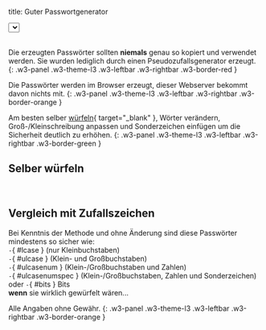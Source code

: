 title: Guter Passwortgenerator

<link rel="stylesheet" type="text/css" href="slider.css">

<div class="w3-cell-row w3-margin-bottom">
  <div class="w3-cell">
    <select class="w3-select w3-border w3-theme-l1" name="wordlist" id="wordlist-dropdown" onchange="changeWordlist()"></select>
  </div>
  <div class="w3-cell">&nbsp;</div>
  <div class="w3-cell" id="wordlist-info"></div>
</div>
<input id="words-slider" class="slider w3-theme-l4" style="display: none;" type="range" min="2" max="10" onChange="generatePassword();">
<div class="w3-margin-bottom" id="generate-button"></div>
<div class="w3-row">
  <div id="text-password"></div>
  <div class="w3-twothird">
    <div id="result-password"></div>
  </div>
  <div class="w3-third w3-container">
    <div class="w3-small" id="text-dicerolls"></div>
    <div class="w3-small" id="result-dicerolls"></div>
  </div>
</div>

Die erzeugten Passwörter sollten **niemals** genau so kopiert und verwendet werden. Sie wurden lediglich durch einen Pseudozufallsgenerator erzeugt.
{: .w3-panel .w3-theme-l3 .w3-leftbar .w3-rightbar .w3-border-red }

Die Passwörter werden im Browser erzeugt, dieser Webserver bekommt davon nichts mit.
{: .w3-panel .w3-theme-l3 .w3-leftbar .w3-rightbar .w3-border-orange }

Am besten selber [würfeln](https://de.wikipedia.org/wiki/Diceware){ target="_blank" }, Wörter verändern, Groß-/Kleinschreibung anpassen und Sonderzeichen einfügen um die Sicherheit deutlich zu erhöhen.
{: .w3-panel .w3-theme-l3 .w3-leftbar .w3-rightbar .w3-border-green }

## Selber würfeln

<div class="w3-cell-row">
  <div id="dicerolls-input" class="w3-cell" style="width:50%"></div>
  <div class="w3-cell w3-cell-middle">&nbsp;</div>
  <div id="rollsword-output" class="w3-cell w3-cell-middle" style="width:47%"></div>
</div>

## Vergleich mit Zufallszeichen

Bei Kenntnis der Methode und ohne Änderung sind diese Passwörter mindestens so sicher wie:  
`-`{ #lcase } (nur Kleinbuchstaben)  
`-`{ #ulcase } (Klein- und Großbuchstaben)  
`-`{ #ulcasenum } (Klein-/Großbuchstaben und Zahlen)  
`-`{ #ulcasenumspec } (Klein-/Großbuchstaben, Zahlen und Sonderzeichen)  
oder `-`{ #bits } Bits  
**wenn** sie wirklich gewürfelt wären...

Alle Angaben ohne Gewähr.
{: .w3-panel .w3-theme-l3 .w3-leftbar .w3-rightbar .w3-border-orange }

<script>
var lang = "de";
var sSource = "Quelle";
var sErrWordlists404 = "Fehler: Liste mit Wortlisten nicht gefunden.";
var sErrWordlists = "Fehler: konnte Liste mit Wortlisten nicht herunterladen.";
var sErrWordlist404 = "Fehler: Konnte Wortliste nicht finden.";
var sErrWordlist = "Fehler: Konnte Wortliste nicht herunterladen.";
var sGenerate = "Erzeugen";
var sPasswords = "Passwörter:";
var sDiceRolls = "Würfelwürfe:";
var sRollNotFound = "Würfelwürfe konnten nicht in der Wortliste gefunden werden.";

let defaultOption = document.createElement('option');
defaultOption.text = 'Wortliste auswählen';
defaultOption.setAttribute('disabled', 'disabled');

var dicepath = "";
</script>

<script type="text/javascript" src="dice.js"></script>